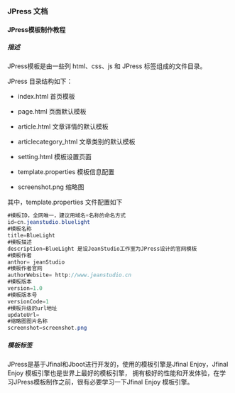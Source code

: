 ### JPress 文档


#### JPress模板制作教程

##### 描述
  
  JPress模板是由一些列 html、css、js 和 JPress 标签组成的文件目录。
  
  JPress 目录结构如下：
  
  * index.html 首页模板
  * page.html 页面默认模板
  * article.html 文章详情的默认模板
  * articlecategory_html 文章类别的默认模板
  
  * setting.html 模板设置页面
  * template.properties 模板信息配置
  * screenshot.png 缩略图
  
  其中，template.properties 文件配置如下
  
 ```java
 #模板ID，全网唯一，建议用域名+名称的命名方式
id=cn.jeanstudio.bluelight
#模板名称
title=BlueLight
#模板描述
description=BlueLight 是设JeanStudio工作室为JPress设计的官网模板
#模板作者
anthor= jeanStudio
#模板作者官网
authorWebsite= http://www.jeanstudio.cn
#模板版本
version=1.0
#模板版本号
versionCode=1
#模板升级的url地址
updateUrl=
#缩略图图片名称
screenshot=screenshot.png
```

##### 模板标签
 JPress是基于Jfinal和Jboot进行开发的，使用的模板引擎是Jfinal Enjoy，Jfinal Enjoy 模板引擎也是世界上最好的模板引擎，
 拥有极好的性能和开发体验，在学习JPress模板制作之前，很有必要学习一下Jfinal Enjoy 模板引擎。